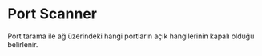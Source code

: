 #                        Port Scanner
Port tarama ile ağ üzerindeki hangi portların açık hangilerinin kapalı olduğu belirlenir.
